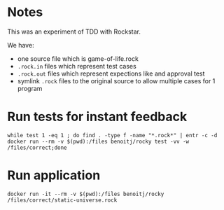 # Notes

This was an experiment of TDD with Rockstar. 

We have: 
- one source file which is game-of-life.rock
- `.rock.in` files which represent test cases
- `.rock.out` files which represent expections like and approval test
- symlink `.rock` files to the original source to allow multiple cases for 1 program


# Run tests for instant feedback

```shell
while test 1 -eq 1 ; do find . -type f -name "*.rock*" | entr -c -d docker run --rm -v $(pwd):/files benoitj/rocky test -vv -w /files/correct;done
```

# Run application

```shell
docker run -it --rm -v $(pwd):/files benoitj/rocky /files/correct/static-universe.rock
```

